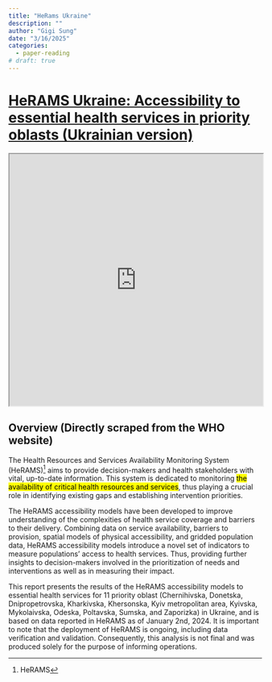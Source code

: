```yaml
---
title: "HeRams Ukraine"
description: ""
author: "Gigi Sung"
date: "3/16/2025"
categories:
  - paper-reading
# draft: true
---
```



# [HeRAMS Ukraine: Accessibility to essential health services in priority oblasts (Ukrainian version)](https://www.who.int/publications/m/item/herams-ukraine-accessibility-to-essential-health-services-in-priority-oblasts-ua)

<iframe src="https://cdn.who.int/media/images/default-source/emergencies/herams/herams_ukraine_accessibility_to_health-services_ua.tmb-479v.png?sfvrsn=ac1e8438_1" width="100%" height="500"></iframe>

## Overview (Directly scraped from the WHO website)
The Health Resources and Services Availability Monitoring System (HeRAMS)[^1] aims to provide decision-makers and health stakeholders with vital, up-to-date information. This system is dedicated to monitoring <mark>the availability of critical health resources and services</mark>, thus playing a crucial role in identifying existing gaps and establishing intervention priorities.   

The HeRAMS accessibility models have been developed to improve understanding of the complexities of health service coverage and barriers to their delivery. Combining data on service availability, barriers to provision, spatial models of physical accessibility, and gridded population data, HeRAMS accessibility models introduce a novel set of indicators to measure populations’ access to health services. Thus, providing further insights to decision-makers involved in the prioritization of needs and interventions as well as in measuring their impact.

This report presents the results of the HeRAMS accessibility models to essential health services for 11 priority oblast (Chernihivska, Donetska, Dnipropetrovska, Kharkivska, Khersonska, Kyiv metropolitan area, Kyivska, Mykolaivska, Odeska, Poltavska, Sumska, and Zaporizka) in Ukraine, and is based on data reported in HeRAMS as of January 2nd, 2024. It is important to note that the deployment of HeRAMS is ongoing, including data verification and validation. Consequently, this analysis is not final and was produced solely for the purpose of informing operations.


[^1]: HeRAMS


